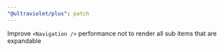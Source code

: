 ```yaml
---
"@ultraviolet/plus": patch
---
```


Improve `<Navigation />` performance not to render all sub items that are expandable
